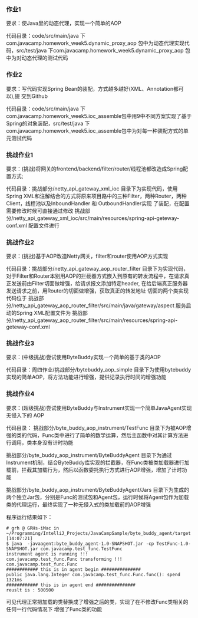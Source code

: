 ### 作业1
要求：使Java里的动态代理，实现一个简单的AOP

代码目录：code/src/main/java 下 com.javacamp.homework_week5.dynamic_proxy_aop 包中为动态代理实现代码，src/test/java 下com.javacamp.homework_week5.dynamic_proxy_aop  包中为对动态代理的测试代码

### 作业2
要求：写代码实现Spring Bean的装配，方式越多越好(XML、Annotation都可以),提 交到Github

代码目录：code/src/main/java 下com.javacamp.homework_week5.ioc_assemble包中用9中不同方案实现了基于Spring的对象装配，src/test/java 下com.javacamp.homework_week5.ioc_assemble包中为对每一种装配方式的单元测试代码


### 挑战作业1
要求：(挑战)将网关的frontend/backend/filter/router/线程池都改造成Spring配置方式;

代码目录：挑战部分/netty_api_gateway_xml_ioc 目录下为实现代码，使用Spring XML和注解结合的方式将原来项目路中的三种Filter，两种Router，两种Client，线程池以及InboundHandler 和 OutboundHandler实现
了装配，在配置需要修改时候可直接通过修改  挑战部分/netty_api_gateway_xml_ioc/src/main/resources/spring-api-geteway-conf.xml 配置文件进行

### 挑战作业2
要求：(挑战)基于AOP改造Netty网关，filter和router使用AOP方式实现

代码目录：挑战部分/netty_api_gateway_aop_router_filter 目录下为实现代码，对于Filter和Router本别用AOP的拦截器方式嵌入到原有的转发流程中，在请求真正发送前由Filter切面做增强，给请求报文添加特定header, 在给后端真正服务器发送请求之前，用Router的切面做增强，获取真正的转发地址
切面的两个类实现代码位于 挑战部分/netty_api_gateway_aop_router_filter/src/main/java/gateway/aspect
服务启动的Spring XML配置文件为 挑战部分/netty_api_gateway_aop_router_filter/src/main/resources/spring-api-geteway-conf.xml


### 挑战作业3
要求：(中级挑战)尝试使用ByteBuddy实现一个简单的基于类的AOP

代码目录：周四作业/挑战部分/bytebuddy_aop_simple 目录下为使用bytebuddy实现的简单AOP，将方法功能进行增强，提供记录执行时间的增强功能

### 挑战作业4
要求：(超级挑战)尝试使用ByteBuddy与Instrument实现一个简单JavaAgent实现无侵入下的 AOP

代码目录：
挑战部分/byte_buddy_aop_instrument/TestFunc 目录下为被AOP增强的类的代码，Func类中进行了简单的数学运算，然后主函数中对其计算方法进行调用，类本身没有计时功能

挑战部分/byte_buddy_aop_instrument/ByteBuddyAgent 目录下为通过Instrument机制，结合ByteBuddy库实现的拦截器，在Func类被类加载器进行加载前，拦截其加载行为，然后以函数委托执行方式进行AOP增强，增加了计时功能

挑战部分/byte_buddy_aop_instrument/ByteBuddyAgent/Jars 目录下为生成的两个独立Jar包，分别是Func的测试包和Agent包，运行时候将Agent包作为加载类的代理运行，最终实现了一种无侵入式的类加载前的AOP增强


程序运行结果如下：

```
# grh @ GRHs-iMac in ~/Programming/IntelliJ_Projects/JavaCampSample/byte_buddy_agent/target [14:07:21] 
$ java  -javaagent:byte_buddy_agent-1.0-SNAPSHOT.jar -cp TestFunc-1.0-SNAPSHOT.jar com.javacamp.test_func.TestFunc
instrument agent is running !!!
com.javacamp.test_func.Func transforming !!!
com.javacamp.test_func.Func
############ this is in agent begin ###############
public java.lang.Integer com.javacamp.test_func.Func.func(): spend 1321ms
############ this is in agent end ###############
reuslt is : 500500

```
可见代理正常把加载的类替换成了增强之后的类，实现了在不修改Func类相关的任何一行代码情况下 增强了Func类的功能








